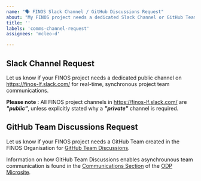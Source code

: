 ```yaml
---
name: "🗣 FINOS Slack Channel / GitHub Discussions Request"
about: "My FINOS project needs a dedicated Slack Channel or GitHub Team Discussions"
title: ''
labels: 'comms-channel-request'
assignees: 'mcleo-d'

---
```


## Slack Channel Request

Let us know if your FINOS project needs a dedicated public channel on https://finos-lf.slack.com/ for real-time, synchronous project team communications.

**Please note** : All FINOS project channels in https://finos-lf.slack.com/ are _**"public"**_, unless explicitly stated why a _**"private"**_ channel is required.

## GitHub Team Discussions Request

Let us know if your FINOS project needs a GitHub Team created in the FINOS Organisation for [GitHub Team Discussions](https://docs.github.com/en/github/building-a-strong-community/about-team-discussions). 

Information on how GitHub Team Discussions enables asynchrounous team communication is found in the [Communications Section](https://odp.finos.org/docs/project-collaboration#conversations) of the [ODP Microsite](https://odp.finos.org/).